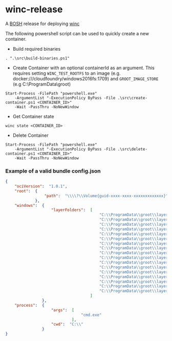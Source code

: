 # winc-release

A [BOSH](http://docs.cloudfoundry.org/bosh/) release for deploying [winc](https://github.com/cloudfoundry-incubator/winc)

The following powershell script can be used to quickly create a new container.

  

- Build required binaries

```
. ".\src\build-binaries.ps1"
```
 
  

- Create Container with an optional containerId as an argument. This requires
  setting `WINC_TEST_ROOTFS` to an image (e.g. docker:///cloudfoundry/windows2016fs:1709)
  and `GROOT_IMAGE_STORE` (e.g  C:\ProgramData\groot)

```
Start-Process -FilePath "powershell.exe" 
    -ArgumentList "-ExecutionPolicy ByPass -File .\src\create-container.ps1 <CONTAINER_ID>" 
    -Wait -PassThru -NoNewWindow
```
 
  

- Get Container state

```
winc state <CONTAINER_ID>
```
 
  

- Delete Container

```
Start-Process -FilePath "powershell.exe" 
    -ArgumentList "-ExecutionPolicy ByPass -File .\src\delete-container.ps1 <CONTAINER_ID>" 
    -Wait -PassThru -NoNewWindow
```
 
  

### Example of a valid bundle config.json

```json
{
    "ociVersion":  "1.0.1",
    "root":  {
                 "path":  "\\\\?\\Volume{guid-xxxx-xxxx-xxxxxxxxxxxxx}"
             },
    "windows":  {
                    "layerFolders":  [
                                         "C:\\ProgramData\\groot\\layers\\adbf322914279d691420b397c06d4fdf0ea2d91d4654f0179cd9ed612d51ee2d",
                                         "C:\\ProgramData\\groot\\layers\\81a8afe7c39f7c8874d647fc6e1c9394f7c3883fa957c28122916af1d48909a0",
                                         "C:\\ProgramData\\groot\\layers\\b6c98949e4db1e910c48fdd6bf508123e28d385117f0cb5564b1d8ae2b65be71",
                                         "C:\\ProgramData\\groot\\layers\\8caf630adf9870e43774b863ffad14183ae25928fd0faf0d7a729fe901230059",
                                         "C:\\ProgramData\\groot\\layers\\2f67e0dd9d77764c61fbc3f77e9abe7f6c6532bce05a5091495e2f5cf34ba0dd",
                                         "C:\\ProgramData\\groot\\layers\\267e6fe588cf813b89e85f61ff56bcdbba6030778f45270c86594e3146ee4f31",
                                         "C:\\ProgramData\\groot\\layers\\6270225fefe3db812a437b62b34dfb24e34bd4c13fd5fdba33de801934433e6e",
                                         "C:\\ProgramData\\groot\\layers\\d8101c3d973b61d97fc456e285ce95a1225e88eb26b28767eea20746df5fe088",
                                         "C:\\ProgramData\\groot\\layers\\c6ee0e80540e0429f741319dec8b040407725cf40e2bed91636768a1b6ce89d9",
                                         "C:\\ProgramData\\groot\\layers\\9252577e253e5322484a390c5f491ad0ba3b4833c9d2e07b272748b024817305",
                                         "C:\\ProgramData\\groot\\layers\\b7f802ef41bcc5069edb01827872e0486fb2efaec217c95bb4ef5ca43efd0fa3",
                                         "C:\\ProgramData\\groot\\layers\\4a11bd895d82293e47c9ca35093cbe8a9043da4cf37e691dd6a27feed3eca0b6",
                                         "C:\\ProgramData\\groot\\layers\\f1e79c091fc6c0afb4f08c6af85cbfbfb5337ef3884dfc6ad691b997a1e41742",
                                         "C:\\ProgramData\\groot\\layers\\de68ee4c171d4eef1bffac6f47a364de3bc1da7c940132e4a03c2dadc31ad0a3",
                                         "C:\\ProgramData\\groot\\layers\\05d062956766729a5c0a238df01e0c1593f7e352da9d46f9e447b5c74e1d2fb4",
                                         "C:\\ProgramData\\groot\\layers\\0feb5918e8bd7ac607d8b5178fc088907a52bdcc71ef3541d5d3c63838dbf1ef",
                                         "C:\\ProgramData\\groot\\layers\\4bfe49d7bc33014df317149be23a71dfe176f2ddd6a78977068a37973dde89d8"
                                     ]
                },
    "process":  {
                    "args":  [
                                 "cmd.exe"
                             ],
                    "cwd":  "C:\\"
                }
}
```
 

